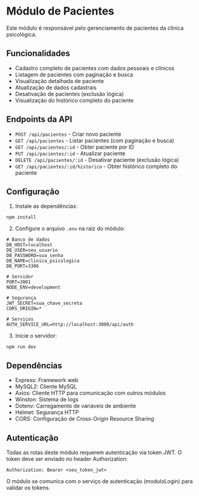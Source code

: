# Módulo de Pacientes

Este módulo é responsável pelo gerenciamento de pacientes da clínica psicológica.

## Funcionalidades

- Cadastro completo de pacientes com dados pessoais e clínicos
- Listagem de pacientes com paginação e busca
- Visualização detalhada de paciente
- Atualização de dados cadastrais
- Desativação de pacientes (exclusão lógica)
- Visualização do histórico completo do paciente

## Endpoints da API

- `POST /api/pacientes` - Criar novo paciente
- `GET /api/pacientes` - Listar pacientes (com paginação e busca)
- `GET /api/pacientes/:id` - Obter paciente por ID
- `PUT /api/pacientes/:id` - Atualizar paciente
- `DELETE /api/pacientes/:id` - Desativar paciente (exclusão lógica)
- `GET /api/pacientes/:id/historico` - Obter histórico completo do paciente

## Configuração

1. Instale as dependências:
```
npm install
```

2. Configure o arquivo `.env` na raiz do módulo:
```
# Banco de dados
DB_HOST=localhost
DB_USER=seu_usuario
DB_PASSWORD=sua_senha
DB_NAME=clinica_psicologica
DB_PORT=3306

# Servidor
PORT=3001
NODE_ENV=development

# Segurança
JWT_SECRET=sua_chave_secreta
CORS_ORIGIN=*

# Serviços
AUTH_SERVICE_URL=http://localhost:3000/api/auth
```

3. Inicie o servidor:
```
npm run dev
```

## Dependências

- Express: Framework web
- MySQL2: Cliente MySQL
- Axios: Cliente HTTP para comunicação com outros módulos
- Winston: Sistema de logs
- Dotenv: Carregamento de variáveis de ambiente
- Helmet: Segurança HTTP
- CORS: Configuração de Cross-Origin Resource Sharing

## Autenticação

Todas as rotas deste módulo requerem autenticação via token JWT.
O token deve ser enviado no header Authorization:

```
Authorization: Bearer <seu_token_jwt>
```

O módulo se comunica com o serviço de autenticação (moduloLogin) para validar os tokens.